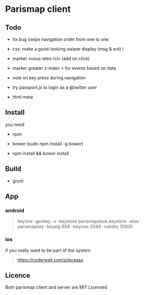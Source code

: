 # Parismap client
## Todo

* fix bug swipe navigation order from one to one

* css: make a good-looking swiper display (msg & evt) !

* marker «vous-etes-ici» (add on click)
* marker greater z-index > for events based on date

* vote on key press during navigation

* try passport.js to login as a @twitter user
* html meta 


## Install

you need

* npm
* bower (sudo npm install -g bower)

* npm install && bower install

## Build

- grunt

## App
### android
> keytool -genkey -v -keystore parismapstore.keystore -alias parismapkey -keyalg RSA -keysize 2048 -validity 10000

### ios
if you really want to be part of the system
> https://coderwall.com/p/eceasa

## Licence
Both parismap client and server are MIT Licensed